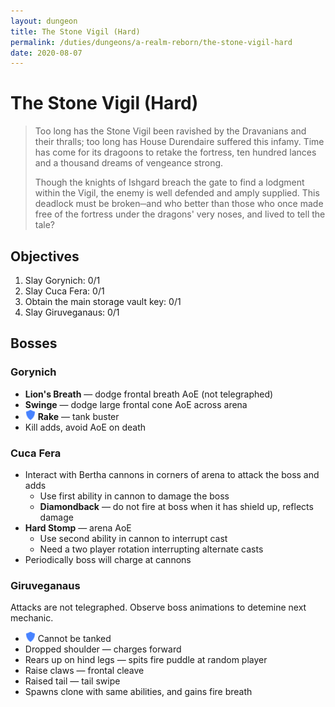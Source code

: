 ```yaml
---
layout: dungeon
title: The Stone Vigil (Hard)
permalink: /duties/dungeons/a-realm-reborn/the-stone-vigil-hard
date: 2020-08-07
---
```


# The Stone Vigil (Hard)

> Too long has the Stone Vigil been ravished by the Dravanians and their thralls; too long has House Durendaire suffered this infamy. Time has come for its dragoons to retake the fortress, ten hundred lances and a thousand dreams of vengeance strong.
>
> Though the knights of Ishgard breach the gate to find a lodgment within the Vigil, the enemy is well defended and amply supplied. This deadlock must be broken─and who better than those who once made free of the fortress under the dragons' very noses, and lived to tell the tale?

## Objectives

1. Slay Gorynich: 0/1
2. Slay Cuca Fera: 0/1
3. Obtain the main storage vault key: 0/1
4. Slay Giruveganaus: 0/1

## Bosses

### Gorynich

- **Lion's Breath** — dodge frontal breath AoE (not telegraphed)
- **Swinge** — dodge large frontal cone AoE across arena
- ![](/assets/icons/role-tank.png) **Rake** — tank buster
- Kill adds, avoid AoE on death

### Cuca Fera

- Interact with Bertha cannons in corners of arena to attack the boss and adds
  - Use first ability in cannon to damage the boss
  - **Diamondback** — do not fire at boss when it has shield up, reflects damage
- **Hard Stomp** — arena AoE
  - Use second ability in cannon to interrupt cast
  - Need a two player rotation interrupting alternate casts
- Periodically boss will charge at cannons

### Giruveganaus

Attacks are not telegraphed. Observe boss animations to detemine next mechanic.

- ![](/assets/icons/role-tank.png) Cannot be tanked
- Dropped shoulder — charges forward
- Rears up on hind legs — spits fire puddle at random player
- Raise claws — frontal cleave
- Raised tail — tail swipe
- Spawns clone with same abilities, and gains fire breath
